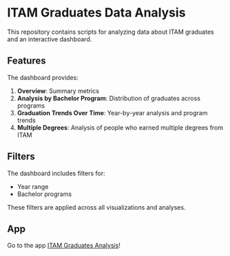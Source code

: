 # ITAM Graduates Data Analysis

This repository contains scripts for analyzing data about ITAM graduates and an interactive dashboard.

## Features

The dashboard provides:

1. **Overview**: Summary metrics 
2. **Analysis by Bachelor Program**: Distribution of graduates across programs
3. **Graduation Trends Over Time**: Year-by-year analysis and program trends
4. **Multiple Degrees**: Analysis of people who earned multiple degrees from ITAM


## Filters

The dashboard includes filters for:
- Year range
- Bachelor programs

These filters are applied across all visualizations and analyses. 

## App

Go to the app [ITAM Graduates Analysis](https://graduates-itam.streamlit.app/)!